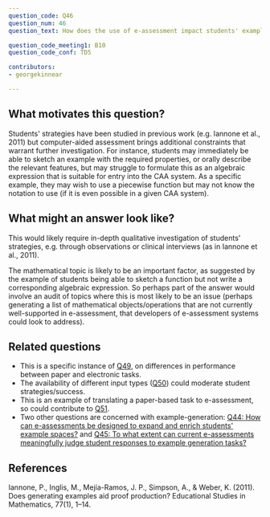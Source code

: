 ```yaml
---
question_code: Q46 
question_num: 46 
question_text: How does the use of e-assessment impact students' example generation strategies and success, relative to the same tasks on paper or orally? 

question_code_meeting1: B10 
question_code_conf: TD5 

contributors: 
- georgekinnear

---
```


## What motivates this question?

Students' strategies have been studied in previous work (e.g. Iannone et al., 2011) but computer-aided assessment brings additional constraints that warrant further investigation. For instance, students may immediately be able to sketch an example with the required properties, or orally describe the relevant features, but may struggle to formulate this as an algebraic expression that is suitable for entry into the CAA system. As a specific example, they may wish to use a piecewise function but may not know the notation to use (if it is even possible in a given CAA system).

## What might an answer look like?

This would likely require in-depth qualitative investigation of students' strategies, e.g. through observations or clinical interviews (as in Iannone et al., 2011).

The mathematical topic is likely to be an important factor, as suggested by the example of students being able to sketch a function but not write a corresponding algebraic expression. So perhaps part of the answer would involve an audit of topics where this is most likely to be an issue (perhaps generating a list of mathematical objects/operations that are not currently well-supported in e-assessment, that developers of e-assessment systems could look to address).

## Related questions

* This is a specific instance of [Q49](Q49), on differences in performance between paper and electronic tasks.
* The availability of different input types ([Q50](Q50)) could moderate student strategies/success.
* This is an example of translating a paper-based task to e-assessment, so could contribute to [Q51](Q51).
* Two other questions are concerned with example-generation: [Q44: How can e-assessments be designed to expand and enrich students' example spaces?](Q44) and [Q45: To what extent can current e-assessments meaningfully judge student responses to example generation tasks?](Q45)

## References

Iannone, P., Inglis, M., Mejía-Ramos, J. P., Simpson, A., & Weber, K. (2011). Does generating examples aid proof production? Educational Studies in Mathematics, 77(1), 1–14.
